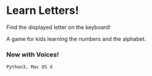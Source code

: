 # Learn Letters!

Find the displayed letter on the keyboard!

A game for kids learning the numbers and the alphabet.

### Now with Voices!

```python
Python3, Mac OS X
```
